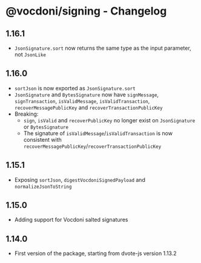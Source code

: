 # @vocdoni/signing - Changelog

## 1.16.1

- `JsonSignature.sort` now returns the same type as the input parameter, not `JsonLike`

## 1.16.0

- `sortJson` is now exported as `JsonSignature.sort`
- `JsonSignature` and `BytesSignature` now have `signMessage`, `signTransaction`, `isValidMessage`, `isValidTransaction`, `recoverMessagePublicKey` and `recoverTransactionPublicKey`
- Breaking:
  - `sign`, `isValid` and `recoverPublicKey` no longer exist on `JsonSignature` or `BytesSignature`
  - The signature of `isValidMessage`/`isValidTransaction` is now consistent with `recoverMessagePublicKey`/`recoverTransactionPublicKey`

## 1.15.1

- Exposing `sortJson`, `digestVocdoniSignedPayload` and `normalizeJsonToString`

## 1.15.0

- Adding support for Vocdoni salted signatures

## 1.14.0

- First version of the package, starting from dvote-js version 1.13.2
